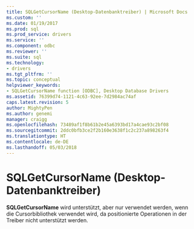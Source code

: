 ```yaml
---
title: SQLGetCursorName (Desktop-Datenbanktreiber) | Microsoft Docs
ms.custom: ''
ms.date: 01/19/2017
ms.prod: sql
ms.prod_service: drivers
ms.service: ''
ms.component: odbc
ms.reviewer: ''
ms.suite: sql
ms.technology:
- drivers
ms.tgt_pltfrm: ''
ms.topic: conceptual
helpviewer_keywords:
- SQLGetCursorName function [ODBC], Desktop Database Drivers
ms.assetid: 76399d74-1121-4c63-92ee-7d2984ac74af
caps.latest.revision: 5
author: MightyPen
ms.author: genemi
manager: craigg
ms.openlocfilehash: 73489af1f8b61b2e45a6393bd17a4cae93c2bf08
ms.sourcegitcommit: 2ddc0bfb3ce2f2b160e3638f1c2c237a898263f4
ms.translationtype: HT
ms.contentlocale: de-DE
ms.lasthandoff: 05/03/2018
---
```

# <a name="sqlgetcursorname-desktop-database-drivers"></a>SQLGetCursorName (Desktop-Datenbanktreiber)
**SQLGetCursorName** wird unterstützt, aber nur verwendet werden, wenn die Cursorbibliothek verwendet wird, da positionierte Operationen in der Treiber nicht unterstützt werden.
